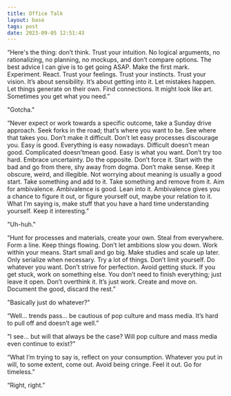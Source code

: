 ```yaml
---
title: Office Talk
layout: base
tags: post
date: 2023-09-05 12:51:43
---
```


“Here's the thing: don’t think. Trust your intuition. No logical arguments, no rationalizing, no planning, no mockups, and don’t compare options. The best advice I can give is to get going ASAP. Make the first mark. Experiment. React. Trust your feelings. Trust your instincts. Trust your vision. It’s about sensibility. It’s about getting into it. Let mistakes happen. Let things generate on their own. Find connections. It might look like art. Sometimes you get what you need.”

"Gotcha."

“Never expect or work towards a specific outcome, take a Sunday drive approach. Seek forks in the road; that’s where you want to be. See where that takes you. Don’t make it difficult. Don’t let easy processes discourage you. Easy is good. Everything is easy nowadays. Difficult doesn’t mean good. Complicated doesn’tmean good. Easy is what you want. Don’t try too hard. Embrace uncertainty. Do the opposite. Don’t force it. Start with the bad and go from there, shy away from dogma. Don’t make sense. Keep it obscure, weird, and illegible. Not worrying about meaning is usually a good start. Take something and add to it. Take something and remove from it. Aim for ambivalence. Ambivalence is good. Lean into it. Ambivalence gives you a chance to figure it out, or figure yourself out, maybe your relation to it. What I’m saying is, make stuff that you have a hard time understanding yourself. Keep it interesting.”

"Uh-huh."

“Hunt for processes and materials, create your own. Steal from everywhere. Form a line. Keep things flowing. Don’t let ambitions slow you down. Work within your means. Start small and go big. Make studies and scale up later. Only serialize when necessary. Try a lot of things. Don’t limit yourself. Do whatever you want. Don’t strive for perfection. Avoid getting stuck. If you get stuck, work on something else. You don’t need to finish everything; just leave it open. Don’t overthink it. It’s just work. Create and move on. Document the good, discard the rest.”

"Basically just do whatever?"

“Well... trends pass... be cautious of pop culture and mass media. It’s hard to pull off and doesn’t age well.”

"I see... but will that always be the case? Will pop culture and mass media even continue to exist?"

“What I’m trying to say is, reflect on your consumption. Whatever you put in will, to some extent, come out. Avoid being cringe. Feel it out. Go for timeless.”

“Right, right.”